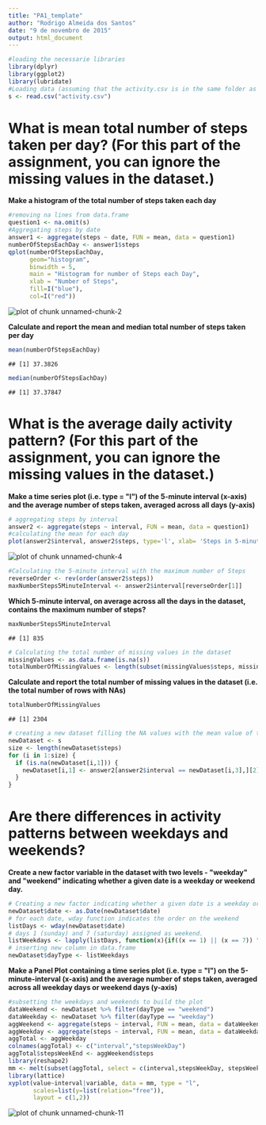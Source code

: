 ```yaml
---
title: "PA1_template"
author: "Rodrigo Almeida dos Santos"
date: "9 de novembro de 2015"
output: html_document
---
```


```r
#loading the necessarie libraries
library(dplyr)
library(ggplot2)
library(lubridate)
#Loading data (assuming that the activity.csv is in the same folder as PA1_template.html)
s <- read.csv("activity.csv")
```

# What is mean total number of steps taken per day? (For this part of the assignment, you can ignore the missing values in the dataset.)

__Make a histogram of the total number of steps taken each day__


```r
#removing na lines from data.frame
question1 <- na.omit(s)
#Aggregating steps by date
answer1 <- aggregate(steps ~ date, FUN = mean, data = question1)
numberOfStepsEachDay <- answer1$steps
qplot(numberOfStepsEachDay,
      geom="histogram",
      binwidth = 5,
      main = "Histogram for number of Steps each Day", 
      xlab = "Number of Steps",  
      fill=I("blue"), 
      col=I("red"))
```

![plot of chunk unnamed-chunk-2](figure/unnamed-chunk-2-1.png) 

__Calculate and report the mean and median total number of steps taken per day__

```r
mean(numberOfStepsEachDay)
```

```
## [1] 37.3826
```

```r
median(numberOfStepsEachDay)
```

```
## [1] 37.37847
```

# What is the average daily activity pattern? (For this part of the assignment, you can ignore the missing values in the dataset.)

__Make a time series plot (i.e. type = "l") of the 5-minute interval (x-axis) and the average number of steps taken, averaged across all days (y-axis)__


```r
# aggregating steps by interval
answer2 <- aggregate(steps ~ interval, FUN = mean, data = question1)
#calculating the mean for each day
plot(answer2$interval, answer2$steps, type='l', xlab= 'Steps in 5-minute interval', ylab= 'Average number of steps taken', col='black' , lwd=2)
```

![plot of chunk unnamed-chunk-4](figure/unnamed-chunk-4-1.png) 


```r
#Calculating the 5-minute interval with the maximum number of Steps
reverseOrder <- rev(order(answer2$steps))
maxNumberSteps5MinuteInterval <- answer2$interval[reverseOrder[1]]
```

__Which 5-minute interval, on average across all the days in the dataset, contains the maximum number of steps?__

```r
maxNumberSteps5MinuteInterval
```

```
## [1] 835
```



```r
# Calculating the total number of missing values in the dataset 
missingValues <- as.data.frame(is.na(s))
totalNumberOfMissingValues <- length(subset(missingValues$steps, missingValues$steps == TRUE))
```
__Calculate and report the total number of missing values in the dataset (i.e. the total number of rows with NAs)__

```r
totalNumberOfMissingValues
```

```
## [1] 2304
```


```r
# creating a new dataset filling the NA values with the mean value of the number of steps for each 5-minute interval
newDataset <- s
size <- length(newDataset$steps)
for (i in 1:size) {
  if (is.na(newDataset[i,1])) {
    newDataset[i,1] <- answer2[answer2$interval == newDataset[i,3],][2]
  }
}
```


# Are there differences in activity patterns between weekdays and weekends?

__Create a new factor variable in the dataset with two levels - "weekday" and "weekend" indicating whether a given date is a weekday or weekend day.__


```r
# Creating a new factor indicating whether a given date is a weekday or weekend day
newDataset$date <- as.Date(newDataset$date)
# for each date, wday function indicates the order on the weekend
listDays <- wday(newDataset$date)
# days 1 (sunday) and 7 (saturday) assigned as weekend. 
listWeekdays <- lapply(listDays, function(x){if((x == 1) || (x == 7)) "weekend" else "weekday"})
# inserting new column in data.frame
newDataset$dayType <- listWeekdays
```

__Make a Panel Plot containing a time series plot (i.e. type = "l") on the 5-minute-interval (x-axis) and the average number of steps taken, averaged across all weekday days or weekend days (y-axis)__


```r
#subsetting the weekdays and weekends to build the plot
dataWeekend <- newDataset %>% filter(dayType == "weekend")
dataWeekday <- newDataset %>% filter(dayType == "weekday")
aggWeekend <- aggregate(steps ~ interval, FUN = mean, data = dataWeekend)
aggWeekday <- aggregate(steps ~ interval, FUN = mean, data = dataWeekday)
aggTotal <- aggWeekday
colnames(aggTotal) <- c("interval","stepsWeekDay")
aggTotal$stepsWeekEnd <- aggWeekend$steps
library(reshape2)
mm <- melt(subset(aggTotal, select = c(interval,stepsWeekDay, stepsWeekEnd)), id.var = "interval")
library(lattice)
xyplot(value~interval|variable, data = mm, type = "l",
       scales=list(y=list(relation="free")),
       layout = c(1,2))
```

![plot of chunk unnamed-chunk-11](figure/unnamed-chunk-11-1.png) 
